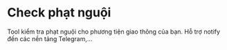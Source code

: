 # Check phạt nguội

Tool kiểm tra phạt nguội cho phương tiện giao thông của bạn. Hỗ trợ notify đến các nền tảng Telegram,...
